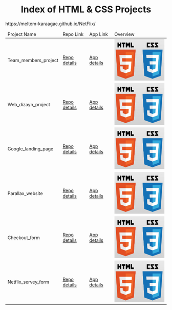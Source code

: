 <p align="center"> 
  
<h1 align="center">Index of HTML & CSS Projects</h1>

</p>

<table>
    <thead>
        <tr>
            <td>Project Name</td>
            <td>Repo Link</td>
            <td>App Link</td>
            <td>Overview</td>
        </tr>
    </thead>
    <tbody> <tr>
            <td>Team_members_project</td>
            <td><a href="https://github.com/Meltem-Karaagac/Team member project" target="_blank">Repo details</a></td>
            <td><a href="https://meltem-karaagac.github.io/Team_member_project/" target="_blank">App details</a></td>
            <td><img src="./html.png" alt="html" height=130></td> 
        </tr>
        <tr>
            <td>Web_dizayn_project</td>
            <td><a href="https://github.com/Meltem-Karaagac/Web dizayn project" target="_blank">Repo details</a></td>
            <td><a href="https://meltem-karaagac.github.io/Web_dizayn_project/" target="_blank">App details</a></td>
           <td><img src="./html.png" alt="html" height=130></td> 
        </tr>
        <tr>
            <td>Google_landing_page</td>
            <td><a href="https://github.com/Meltem-Karaagac/Google landing page" target="_blank">Repo details</a></td>
            <td><a href="https://meltem-karaagac.github.io/Google_landing_page/" target="_blank">App details</a></td>
             <td><img src="./html.png" alt="html" height=130></td> 
        </tr>
        <tr>
            <td>Parallax_website</td>
            <td><a href="https://github.com/Meltem-Karaagac/Parallax Website" target="_blank">Repo details</a></td>
            <td><a href="https://meltem-karaagac.github.io/Parallax_Website/" target="_blank">App details</a></td>
             <td><img src="./html.png" alt="html" height=130></td> 
        </tr>
        <tr>
            <td>Checkout_form</td>
            <td><a href="https://github.com/Meltem-Karaagac/Checkout form" target="_blank">Repo details</a></td>
            <td><a href="https://meltem-karaagac.github.io/Checkout_form/" target="_blank">App details</a></td>
             <td><img src="./html.png" alt="html" height=130></td> 
        </tr>https://meltem-karaagac.github.io/NetFlix/
        <tr>
            <td>Netflix_servey_form</td>
            <td><a href="https://github.com/Meltem-Karaagac/NetFlix" target="_blank">Repo details</a></td>
            <td><a href="https://meltem-karaagac.github.io/NetFlix/" target="_blank">App details</a></td>
             <td><img src="./html.png" alt="html" height=130></td> 
        </tr>
        
     
</tbody>
</table>

